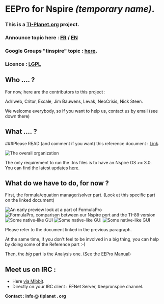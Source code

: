 # EEPro for Nspire  *(temporary name)*.

### This is a [TI-Planet.org](http://tiplanet.org) project.
### Announce topic here : [FR](http://tiplanet.org/forum/viewtopic.php?t=8446) / [EN](http://tiplanet.org/forum/viewtopic.php?f=50&t=8455)
### Google Groups "tinspire" topic : [here](https://groups.google.com/forum/#!topic/tinspire/dYWb0poANyo).


### Licence : [LGPL](http://www.gnu.org/licenses/lgpl.html)


## Who .... ?
For now, here are the contributors to this project :

Adriweb, Critor, Excale, Jim Bauwens, Levak, NeoCrisis, Nick Steen.

We welcome everybody, so if you want to help us, contact us by email (see down there)

## What .... ?
###Please READ (and comment if you want) this reference document : [Link](https://docs.google.com/document/d/1LBjZiKBB3k_bAIDWjTVRH9zTrX5DUQZ6BOXLhKveqJk/edit).

![The overall organization](http://i.imgur.com/UhHn7.png)
 
The only requirement to run the .tns files is to have an Nspire OS >= 3.0. You can find the latest updates [here](http://education.ti.com).

## What do we have to do, for now ?
First, the formula/equation manager/solver part.  (Look at this specific part on the linked document)

![An early preview look at a part of FormulaPro](http://i.imgur.com/mQULJ.jpg)
![FormulaPro, comparison between our Nspire port and the TI-89 version](http://i.imgur.com/QsxVn.png)
![Some native-like GUI](http://i.imgur.com/8qud2.jpg)
![Some native-like GUI](http://i.imgur.com/unSCe.png)
![Some native-like GUI](http://i.imgur.com/0QC5K.jpg)

Please refer to the document linked in the previous paragraph.

At the same time, if you don't feel to be involved in a big thing, you can help by doing some of the Reference part :-)

Then, the *big* part is the Analysis one. (See the [EEPro Manual](http://tiplanet.org/modules/archives/eepro.pdf))

## Meet us on IRC :
- Here [via Mibbit](http://mibbit.com/chat/#eepronspire@efnet).
- Directly on your IRC client : EFNet Server, #eepronspire channel.


__Contact : info @ tiplanet . org__

